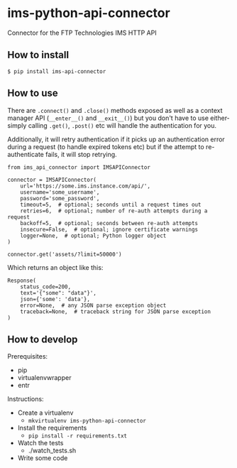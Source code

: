 # ims-python-api-connector

Connector for the FTP Technologies IMS HTTP API

## How to install

`$ pip install ims-api-connector`

## How to use

There are `.connect()` and `.close()` methods exposed as well as a context manager API (`__enter__()` and `__exit__()`) but you don't have to use either- simply calling `.get()`, `.post()` etc will handle the authentication for you.

Additionally, it will retry authentication if it picks up an authentication error during a request (to handle expired tokens etc) but if the attempt to re-authenticate fails, it will stop retrying.

```
from ims_api_connector import IMSAPIConnector

connector = IMSAPIConnector(
    url='https://some.ims.instance.com/api/',
    username='some_username',
    password='some_password',
    timeout=5,  # optional; seconds until a request times out
    retries=6,  # optional; number of re-auth attempts during a request
    backoff=5,  # optional; seconds between re-auth attempts
    insecure=False,  # optional; ignore certificate warnings
    logger=None,  # optional; Python logger object
)

connector.get('assets/?limit=50000')
```

Which returns an object like this:

```
Response(
    status_code=200,
    text='{"some": "data"}',
    json={'some': 'data'},
    error=None,  # any JSON parse exception object
    traceback=None,  # traceback string for JSON parse exception
)
```

## How to develop

Prerequisites:

* pip
* virtualenvwrapper
* entr

Instructions:

* Create a virtualenv
    * `mkvirtualenv ims-python-api-connector`
* Install the requirements
    * `pip install -r requirements.txt`
* Watch the tests
    * ./watch_tests.sh
* Write some code
